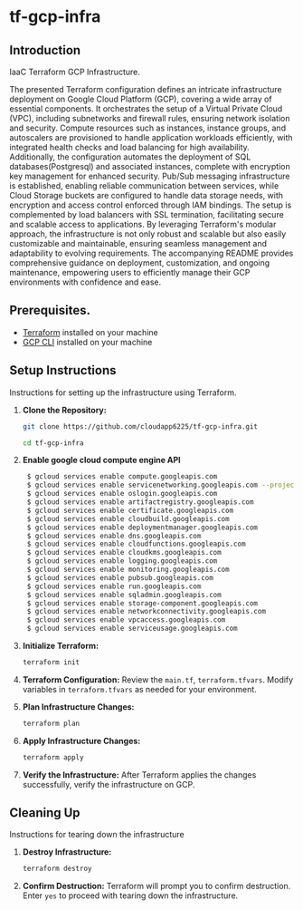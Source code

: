 # tf-gcp-infra

## Introduction
IaaC Terraform GCP Infrastructure.

The presented Terraform configuration defines an intricate infrastructure deployment on Google Cloud Platform (GCP), covering a wide array of essential components. It orchestrates the setup of a Virtual Private Cloud (VPC), including subnetworks and firewall rules, ensuring network isolation and security. Compute resources such as instances, instance groups, and autoscalers are provisioned to handle application workloads efficiently, with integrated health checks and load balancing for high availability. Additionally, the configuration automates the deployment of SQL databases(Postgresql) and associated instances, complete with encryption key management for enhanced security. Pub/Sub messaging infrastructure is established, enabling reliable communication between services, while Cloud Storage buckets are configured to handle data storage needs, with encryption and access control enforced through IAM bindings. The setup is complemented by load balancers with SSL termination, facilitating secure and scalable access to applications. By leveraging Terraform's modular approach, the infrastructure is not only robust and scalable but also easily customizable and maintainable, ensuring seamless management and adaptability to evolving requirements. The accompanying README provides comprehensive guidance on deployment, customization, and ongoing maintenance, empowering users to efficiently manage their GCP environments with confidence and ease.

## Prerequisites.
- [Terraform](https://www.terraform.io/) installed on your machine
- [GCP CLI](https://cloud.google.com/sdk/gcloud) installed on your machine

## Setup Instructions
Instructions for setting up the infrastructure using Terraform.

1. **Clone the Repository:**
    ```bash
    git clone https://github.com/cloudapp6225/tf-gcp-infra.git

    cd tf-gcp-infra
    ```

2. **Enable google cloud compute engine API**
   ```bash
    $ gcloud services enable compute.googleapis.com
    $ gcloud services enable servicenetworking.googleapis.com --project=dev-gcp-project-1
    $ gcloud services enable oslogin.googleapis.com
    $ gcloud services enable artifactregistry.googleapis.com
    $ gcloud services enable certificate.googleapis.com
    $ gcloud services enable cloudbuild.googleapis.com
    $ gcloud services enable deploymentmanager.googleapis.com
    $ gcloud services enable dns.googleapis.com
    $ gcloud services enable cloudfunctions.googleapis.com
    $ gcloud services enable cloudkms.googleapis.com
    $ gcloud services enable logging.googleapis.com
    $ gcloud services enable monitoring.googleapis.com
    $ gcloud services enable pubsub.googleapis.com
    $ gcloud services enable run.googleapis.com
    $ gcloud services enable sqladmin.googleapis.com
    $ gcloud services enable storage-component.googleapis.com
    $ gcloud services enable networkconnectivity.googleapis.com
    $ gcloud services enable vpcaccess.googleapis.com
    $ gcloud services enable serviceusage.googleapis.com

    ```

3. **Initialize Terraform:**
    ```bash
    terraform init
    ```

4. **Terraform Configuration:**
    Review the `main.tf`, `terraform.tfvars`. Modify variables in `terraform.tfvars` as needed for your environment.

5. **Plan Infrastructure Changes:**
    ```bash
    terraform plan
    ```

6. **Apply Infrastructure Changes:**
    ```bash
    terraform apply
    ```

7. **Verify the Infrastructure:**
    After Terraform applies the changes successfully, verify the infrastructure on GCP.

## Cleaning Up
Instructions for tearing down the infrastructure

1. **Destroy Infrastructure:**
    ```bash
    terraform destroy
    ```

2. **Confirm Destruction:**
    Terraform will prompt you to confirm destruction. Enter `yes` to proceed with tearing down the infrastructure.
